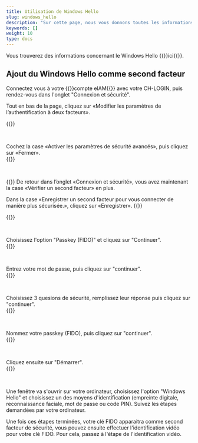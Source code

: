 ```yaml
---
title: Utilisation de Windows Hello
slug: windows_hello
description: "Sur cette page, nous vous donnons toutes les informations relatives à l'utilisation du Windows Hello comme second facteur de sécurité."
keywords: []
weight: 10
type: docs
---
```


Vous trouverez des informations concernant le Windows Hello {{<link url="https://support.microsoft.com/fr-fr/windows/connectez-vous-%C3%A0-votre-compte-microsoft-avec-windows-hello-800a8c01-6b61-49f5-0660-c2159bea4d84" newTab="true">}}ici{{</link>}}.

## Ajout du Windows Hello comme second facteur

<div class="two_column">

<div class="left_col">
<!-- First column content goes here -->
<p> Connectez vous à votre {{<link url="https://www.myaccount.eiam.admin.ch/" newTab="true">}}compte eIAM{{</link>}} avec votre CH-LOGIN, puis rendez-vous dans l'onglet "Connexion et sécurité". </p>

<p> Tout en bas de la page, cliquez sur «Modifier les paramètres de l’authentification à deux facteurs». </p>
</div>

<div class="right_col">
<!-- Second column content goes here -->
{{<insertImage image="modif_parametres_fr.png" description="modification paramètres" class="edge max-w-90">}}
</div>

</div>

&nbsp; 

<!-- 2eme paire de colonnes -->

<div class="two_column">

<div class="left_col">
<!-- First column content goes here -->
Cochez la case «Activer les paramètres de sécurité avancés», puis cliquez sur «Fermer».
</div>

<div class="right_col">
<!-- Second column content goes here -->
{{<insertImage image="activation_param.png" description="Activation paramètres avancés" class="edge max-w-90">}}
</div>

</div>

&nbsp; 

<!-- 3eme paire de colonnes -->

<div class="two_column">

<div class="left_col">
<!-- First column content goes here -->
{{<markdown>}}
De retour dans l’onglet «Connexion et sécurité», vous avez maintenant la case «Vérifier un second facteur» en plus.

Dans la case «Enregistrer un second facteur pour vous connecter de manière plus sécurisée.», cliquez sur «Enregistrer».
{{</markdown>}}
</div>

<div class="right_col">
<!-- Second column content goes here -->
{{<insertImage image="ajout_facteur_fr.png" description="ajout second facteur" class="edge max-w-90">}}
</div>

</div>

&nbsp; 

<!-- 4eme paire de colonnes -->

<div class="two_column">

<div class="left_col">
<!-- First column content goes here -->
Choisissez l'option "Passkey (FIDO)" et cliquez sur "Continuer".
</div>

<div class="right_col">
<!-- Second column content goes here -->
{{<insertImage image="choix_fido_fr.png" class="edge max-w-90">}}
</div>

</div>

&nbsp; 

<!-- 6eme paire de colonnes -->

<div class="two_column">

<div class="left_col">
<!-- First column content goes here -->
Entrez votre mot de passe, puis cliquez sur "continuer".
</div>

<div class="right_col">
<!-- Second column content goes here -->
{{<insertImage image="fido_mdp_fr.png" class="edge max-w-90">}}
</div>

</div>

&nbsp; 

<!-- 7eme paire de colonnes -->

<div class="two_column">

<div class="left_col">
<!-- First column content goes here -->
Choisissez 3 quesions de sécurité, remplissez leur réponse puis cliquez sur "continuer".
</div>

<div class="right_col">
<!-- Second column content goes here -->
{{<insertImage image="questions_secu.png" description="ajout questions sécurité" class="edge max-w-90">}}
</div>

</div>

&nbsp;

<!-- 8eme paire de colonnes -->

<div class="two_column">

<div class="left_col">
<!-- First column content goes here -->
Nommez votre passkey (FIDO), puis cliquez sur "continuer".
</div>

<div class="right_col">
<!-- Second column content goes here -->
{{<insertImage image="nom_fido_fr.png" class="edge max-w-90">}}
</div>

</div>

&nbsp;

<!-- 9eme paire de colonnes -->

<div class="two_column">

<div class="left_col">
<!-- First column content goes here -->
Cliquez ensuite sur "Démarrer".
</div>

<div class="right_col">
<!-- Second column content goes here -->
{{<insertImage image="config_fido.png" class="edge max-w-90">}}
</div>

</div>

&nbsp;

Une fenêtre va s'ouvrir sur votre ordinateur, choisissez l'option "Windows Hello" et choisissez un des moyens d'identification (empreinte digitale, reconnaissance faciale, mot de passe ou code PIN). Suivez les étapes demandées par votre ordinateur.

<!-- 
Les explications concernant l'enregistrement de la clé FIDO sur votre CH_LOGIN ne sont pas encore disponible. En attendant, vous pouvez vous réferer à [cette marche-à-suivre](https://help.eiam.swiss/?c=passkeys&l=fr). 

Les explications concernant l'identification vidéo pour la clé FIDO ne sont pas encore disponible. En attendant, vous pouvez vous réferer à [cette marche-à-suivre](https://help.eiam.swiss/index.php?c=h!vipspasskey&l=fr). 
-->

Une fois ces étapes terminées, votre clé FIDO apparaitra comme second facteur de sécurité, vous pouvez ensuite effectuer l'identification vidéo pour votre clé FIDO. Pour cela, passez à l'étape de l'identification vidéo.


